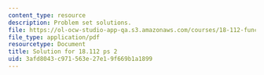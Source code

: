 ```yaml
---
content_type: resource
description: Problem set solutions.
file: https://ol-ocw-studio-app-qa.s3.amazonaws.com/courses/18-112-functions-of-a-complex-variable-fall-2008/3afd8043c971563e27e19f669b1a1899_ps2.pdf
file_type: application/pdf
resourcetype: Document
title: Solution for 18.112 ps 2
uid: 3afd8043-c971-563e-27e1-9f669b1a1899
---
```

